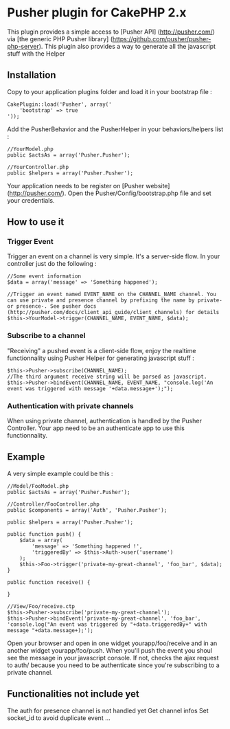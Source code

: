 # Pusher plugin for CakePHP 2.x

This plugin provides a simple access to [Pusher API] (http://pusher.com/) via [the generic PHP Pusher library] (https://github.com/pusher/pusher-php-server).
This plugin also provides a way to generate all the javascript stuff with the Helper

Installation
------------

Copy to your application plugins folder and load it in your bootstrap file :

	CakePlugin::load('Pusher', array('
		'bootstrap' => true
	'));

Add the PusherBehavior and the PusherHelper in your behaviors/helpers list :
	
	//YourModel.php
	public $actsAs = array('Pusher.Pusher');

	//YourController.php
	public $helpers = array('Pusher.Pusher');

Your application needs to be register on [Pusher website] (http://pusher.com/). Open the Pusher/Config/bootstrap.php file and set your credentials.

How to use it
-------------

### Trigger Event

Trigger an event on a channel is very simple. It's a server-side flow. In your controller just do the following :

	//Some event information
	$data = array('message' => 'Something happened');

	//Trigger an event named EVENT_NAME on the CHANNEL_NAME channel. You can use private and presence channel by prefixing the name by private- or presence-. See pusher docs (http://pusher.com/docs/client_api_guide/client_channels) for details
	$this->YourModel->trigger(CHANNEL_NAME, EVENT_NAME, $data);

### Subscribe to a channel

"Receiving" a pushed event is a client-side flow, enjoy the realtime functionnality using Pusher Helper for generating javascript stuff :

	$this->Pusher->subscribe(CHANNEL_NAME);
	//The third argument receive string will be parsed as javascript.
	$this->Pusher->bindEvent(CHANNEL_NAME, EVENT_NAME, "console.log('An event was triggered with message '+data.message+');");

### Authentication with private channels

When using private channel, authentication is handled by the Pusher Controller. Your app need to be an authenticate app to use this functionnality.

Example
-------

A very simple example could be this :

	//Model/FooModel.php
	public $actsAs = array('Pusher.Pusher');

	//Controller/FooController.php
	public $components = array('Auth', 'Pusher.Pusher');

	public $helpers = array('Pusher.Pusher');

	public function push() {
		$data = array(
			'message' => 'Something happened !',
			'triggeredBy' => $this->Auth->user('username')
		);
		$this->Foo->trigger('private-my-great-channel', 'foo_bar', $data);
	}

	public function receive() {

	}

	//View/Foo/receive.ctp
	$this->Pusher->subscribe('private-my-great-channel');
	$this->Pusher->bindEvent('private-my-great-channel', 'foo_bar', 'console.log("An event was triggered by "+data.triggeredBy+" with message "+data.message+);');

Open your browser and open in one widget yourapp/foo/receive and in an another widget yourapp/foo/push. When you'll push the event you shoul see the message in your javascript console. If not, checks the ajax request to auth/ because you need to be authenticate since you're subscribing to a private channel.

Functionalities not include yet
------------------------------

The auth for presence channel is not handled yet
Get channel infos
Set socket_id to avoid duplicate event
...

